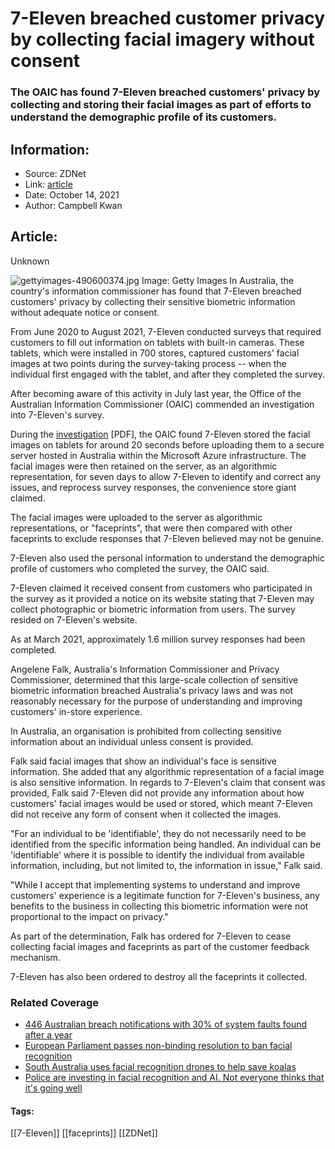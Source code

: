 # 7-Eleven breached customer privacy by collecting facial imagery without consent
### The OAIC has found 7-Eleven breached customers' privacy by collecting and storing their facial images as part of efforts to understand the demographic profile of its customers.

## Information:
+ Source: ZDNet
+ Link: [article](https://www.zdnet.com/article/7-eleven-collected-customer-facial-imagery-during-in-store-surveys-without-consent/)
+ Date: October 14, 2021
+ Author: Campbell Kwan


## Article:
Unknown

![gettyimages-490600374.jpg](https://www.zdnet.com/a/img/resize/82fdf8d2681e4069c4b27989504d3f22b8171c4a/2021/10/14/0944dbe9-59b7-4a88-9518-1ec4b0247752/gettyimages-490600374.jpg?width=1200&fit=bounds&auto=webp)
 Image: Getty Images
 In Australia, the country's information commissioner has found that 7-Eleven breached customers' privacy by collecting their sensitive biometric information without adequate notice or consent. 

From June 2020 to August 2021, 7-Eleven conducted surveys that required customers to fill out information on tablets with built-in cameras. These tablets, which were installed in 700 stores, captured customers' facial images at two points during the survey-taking process -- when the individual first engaged with the tablet, and after they completed the survey. 

After becoming aware of this activity in July last year, the Office of the Australian Information Commissioner (OAIC) commended an investigation into 7-Eleven's survey. 

During the [investigation](https://www.oaic.gov.au/__data/assets/pdf_file/0021/10686/Commissioner-initiated-investigation-into-Eleven-Stores-Pty-Ltd-Privacy.pdf) [PDF], the OAIC found 7-Eleven stored the facial images on tablets for around 20 seconds before uploading them to a secure server hosted in Australia within the Microsoft Azure infrastructure. The facial images were then retained on the server, as an algorithmic representation, for seven days to allow 7-Eleven to identify and correct any issues, and reprocess survey responses, the convenience store giant claimed. 

The facial images were uploaded to the server as algorithmic representations, or "faceprints", that were then compared with other faceprints to exclude responses that 7-Eleven believed may not be genuine. 

7-Eleven also used the personal information to understand the demographic profile of customers who completed the survey, the OAIC said. 

7-Eleven claimed it received consent from customers who participated in the survey as it provided a notice on its website stating that 7-Eleven may collect photographic or biometric information from users. The survey resided on 7-Eleven's website. 






As at March 2021, approximately 1.6 million survey responses had been completed. 

Angelene Falk, Australia's Information Commissioner and Privacy Commissioner, determined that this large-scale collection of sensitive biometric information breached Australia's privacy laws and was not reasonably necessary for the purpose of understanding and improving customers' in-store experience. 

In Australia, an organisation is prohibited from collecting sensitive information about an individual unless consent is provided.   

Falk said facial images that show an individual's face is sensitive information. She added that any algorithmic representation of a facial image is also sensitive information. In regards to 7-Eleven's claim that consent was provided, Falk said 7-Eleven did not provide any information about how customers' facial images would be used or stored, which meant 7-Eleven did not receive any form of consent when it collected the images. 

"For an individual to be 'identifiable', they do not necessarily need to be identified from the specific information being handled. An individual can be 'identifiable' where it is possible to identify the individual from available information, including, but not limited to, the information in issue," Falk said. 

"While I accept that implementing systems to understand and improve customers' experience is a legitimate function for 7-Eleven's business, any benefits to the business in collecting this biometric information were not proportional to the impact on privacy." 

As part of the determination, Falk has ordered for 7-Eleven to cease collecting facial images and faceprints as part of the customer feedback mechanism. 

7-Eleven has also been ordered to destroy all the faceprints it collected. 

### Related Coverage

* [446 Australian breach notifications with 30% of system faults found after a year](/article/446-australian-breach-notifications-with-30-of-system-faults-found-after-a-year/)
* [European Parliament passes non-binding resolution to ban facial recognition](/article/european-parliament-passes-non-binding-resolution-to-ban-facial-recognition/)
* [South Australia uses facial recognition drones to help save koalas](/article/south-australia-uses-facial-recognition-drones-to-help-save-koalas/)
* [Police are investing in facial recognition and AI. Not everyone thinks that it's going well](/article/police-are-investing-in-facial-recognition-and-ai-not-everyone-thinks-that-its-going-well/)





#### Tags:
[[7-Eleven]] [[faceprints]] [[ZDNet]]

